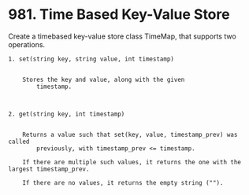 # 981. Time Based Key-Value Store

Create a timebased key-value store class TimeMap, that supports two
        operations.

    1. set(string key, string value, int timestamp)

    
        Stores the key and value, along with the given
            timestamp.
        
    

    2. get(string key, int timestamp)

    
        Returns a value such that set(key, value, timestamp_prev) was called
            previously, with timestamp_prev <= timestamp.
        
        If there are multiple such values, it returns the one with the largest timestamp_prev.
        
        If there are no values, it returns the empty string ("").